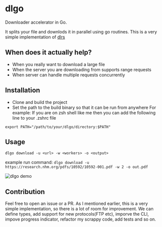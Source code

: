 # dlgo
Downloader accelerator in Go.

It splits your file and downlods it in parallel using go routines. This is a very simple implementation of [dlrs](https://github.com/ditsuke/dlrs)

## When does it actually help?
- When you really want to download a large file
- When the server you are downloading from supports range requests
- When server can handle multiple requests concurrently

## Installation
- Clone and build the project
- Set the path to the build binary so that it can be run from anywhere
For example:
If you are on zsh shell like me then you can add the following line to your .zshrc file

```export PATH="/path/to/your/dlgo/directory:$PATH"```

## Usage
```dlgo download -u <url> -w <workers> -o <output>```

example run command:
```dlgo download -u https://research.nhm.org/pdfs/10592/10592-001.pdf -w 2 -o out.pdf```

![dlgo demo](./assets/run.gif)

## Contribution
Feel free to open an issue or a PR. As I mentioned earlier, this is a very simple implementation, so there is a lot of room for improvement. We can define types, add support for new protocols(FTP etc), imporve the CLI, impove progress indicator, refactor my scrappy code, add tests and so on.
